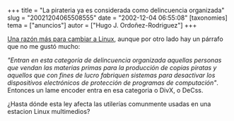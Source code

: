 +++
title = "La pirateria ya es considerada como delincuencia organizada"
slug = "20021204065508555"
date = "2002-12-04 06:55:08"
[taxonomies]
tema = ["anuncios"]
autor = ["Hugo J. Ordoñez-Rodriguez"]
+++

[Una razón más para cambiar a
Linux](http://www.reforma.com/nacional/articulo/250886/), aunque por
otro lado hay un párrafo que no me gustó mucho:

*"Entran en esta categoría de delincuencia organizada aquellas personas
que vendan las materias primas para la producción de copias piratas y
aquellos que con fines de lucro fabriquen sistemas para desactivar los
dispositivos electrónicos de protección de programas de computación"*.
Entonces un lame encoder entra en esa categoria o DivX, o DeCss.

¿Hasta dónde esta ley afecta las utilerías comunmente usadas en una
estacion Linux multimedios?

